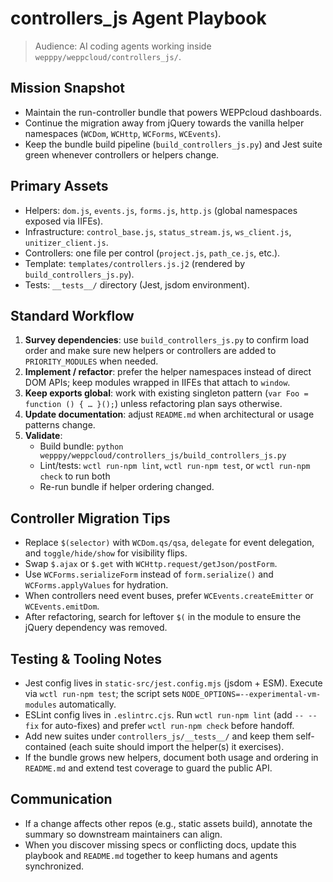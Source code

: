 # controllers_js Agent Playbook

> Audience: AI coding agents working inside `wepppy/weppcloud/controllers_js/`.

## Mission Snapshot
- Maintain the run-controller bundle that powers WEPPcloud dashboards.
- Continue the migration away from jQuery towards the vanilla helper namespaces (`WCDom`, `WCHttp`, `WCForms`, `WCEvents`).
- Keep the bundle build pipeline (`build_controllers_js.py`) and Jest suite green whenever controllers or helpers change.

## Primary Assets
- Helpers: `dom.js`, `events.js`, `forms.js`, `http.js` (global namespaces exposed via IIFEs).
- Infrastructure: `control_base.js`, `status_stream.js`, `ws_client.js`, `unitizer_client.js`.
- Controllers: one file per control (`project.js`, `path_ce.js`, etc.).
- Template: `templates/controllers.js.j2` (rendered by `build_controllers_js.py`).
- Tests: `__tests__/` directory (Jest, jsdom environment).

## Standard Workflow
1. **Survey dependencies**: use `build_controllers_js.py` to confirm load order and make sure new helpers or controllers are added to `PRIORITY_MODULES` when needed.
2. **Implement / refactor**: prefer the helper namespaces instead of direct DOM APIs; keep modules wrapped in IIFEs that attach to `window`.
3. **Keep exports global**: work with existing singleton pattern (`var Foo = function () { … }();`) unless refactoring plan says otherwise.
4. **Update documentation**: adjust `README.md` when architectural or usage patterns change.
5. **Validate**:
   - Build bundle: `python wepppy/weppcloud/controllers_js/build_controllers_js.py`
   - Lint/tests: `wctl run-npm lint`, `wctl run-npm test`, or `wctl run-npm check` to run both
   - Re-run bundle if helper ordering changed.

## Controller Migration Tips
- Replace `$(selector)` with `WCDom.qs/qsa`, `delegate` for event delegation, and `toggle/hide/show` for visibility flips.
- Swap `$.ajax` or `$.get` with `WCHttp.request/getJson/postForm`.
- Use `WCForms.serializeForm` instead of `form.serialize()` and `WCForms.applyValues` for hydration.
- When controllers need event buses, prefer `WCEvents.createEmitter` or `WCEvents.emitDom`.
- After refactoring, search for leftover `$(` in the module to ensure the jQuery dependency was removed.

## Testing & Tooling Notes
- Jest config lives in `static-src/jest.config.mjs` (jsdom + ESM). Execute via `wctl run-npm test`; the script sets `NODE_OPTIONS=--experimental-vm-modules` automatically.
- ESLint config lives in `.eslintrc.cjs`. Run `wctl run-npm lint` (add `-- --fix` for auto-fixes) and prefer `wctl run-npm check` before handoff.
- Add new suites under `controllers_js/__tests__/` and keep them self-contained (each suite should import the helper(s) it exercises).
- If the bundle grows new helpers, document both usage and ordering in `README.md` and extend test coverage to guard the public API.

## Communication
- If a change affects other repos (e.g., static assets build), annotate the summary so downstream maintainers can align.
- When you discover missing specs or conflicting docs, update this playbook and `README.md` together to keep humans and agents synchronized.
